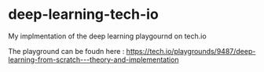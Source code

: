 # deep-learning-tech-io

My implmentation of the deep learning playgournd on tech.io

The playground can be foudn here : https://tech.io/playgrounds/9487/deep-learning-from-scratch---theory-and-implementation


